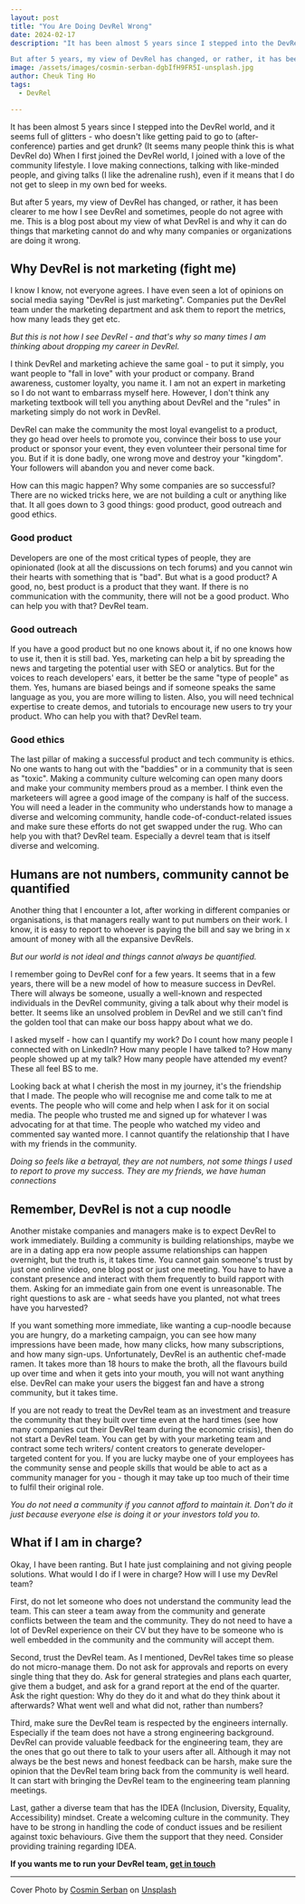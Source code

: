 ```yaml
---
layout: post
title: "You Are Doing DevRel Wrong"
date: 2024-02-17
description: "It has been almost 5 years since I stepped into the DevRel world, and it seems full of glitters - who doesn't like getting paid to go to (after-conference) parties and get drunk? (It seems many people think this is what DevRel do) When I first joined the DevRel world, I joined with a love of the community lifestyle. I love making connections, talking with like-minded people, and giving talks (I like the adrenaline rush), even if it means that I do not get to sleep in my own bed for weeks.

But after 5 years, my view of DevRel has changed, or rather, it has been clearer to me how I see DevRel and sometimes, people do not agree with me. This is a blog post about my view of what DevRel is and why it can do things that marketing cannot do and why many companies or organizations are doing it wrong."
image: /assets/images/cosmin-serban-dgbIfH9FR5I-unsplash.jpg
author: Cheuk Ting Ho
tags:
  - DevRel

---
```


It has been almost 5 years since I stepped into the DevRel world, and it seems full of glitters - who doesn't like getting paid to go to (after-conference) parties and get drunk? (It seems many people think this is what DevRel do) When I first joined the DevRel world, I joined with a love of the community lifestyle. I love making connections, talking with like-minded people, and giving talks (I like the adrenaline rush), even if it means that I do not get to sleep in my own bed for weeks.

But after 5 years, my view of DevRel has changed, or rather, it has been clearer to me how I see DevRel and sometimes, people do not agree with me. This is a blog post about my view of what DevRel is and why it can do things that marketing cannot do and why many companies or organizations are doing it wrong.

## Why DevRel is not marketing (fight me)

I know I know, not everyone agrees. I have even seen a lot of opinions on social media saying "DevRel is just marketing". Companies put the DevRel team under the marketing department and ask them to report the metrics, how many leads they get etc.

*But this is not how I see DevRel - and that's why so many times I am thinking about dropping my career in DevRel.*

I think DevRel and marketing achieve the same goal - to put it simply, you want people to "fall in love" with your product or company. Brand awareness, customer loyalty, you name it. I am not an expert in marketing so I do not want to embarrass myself here. However, I don't think any marketing textbook will tell you anything about DevRel and the "rules" in marketing simply do not work in DevRel.

DevRel can make the community the most loyal evangelist to a product, they go head over heels to promote you, convince their boss to use your product or sponsor your event, they even volunteer their personal time for you. But if it is done badly, one wrong move and destroy your "kingdom". Your followers will abandon you and never come back.

How can this magic happen? Why some companies are so successful? There are no wicked tricks here, we are not building a cult or anything like that. It all goes down to 3 good things: good product, good outreach and good ethics.

### Good product

Developers are one of the most critical types of people, they are opinionated (look at all the discussions on tech forums) and you cannot win their hearts with something that is "bad". But what is a good product? A good, no, best product is a product that they want. If there is no communication with the community, there will not be a good product. Who can help you with that? DevRel team.

### Good outreach

If you have a good product but no one knows about it, if no one knows how to use it, then it is still bad. Yes, marketing can help a bit by spreading the news and targeting the potential user with SEO or analytics. But for the voices to reach developers' ears, it better be the same "type of people" as them. Yes, humans are biased beings and if someone speaks the same language as you, you are more willing to listen. Also, you will need technical expertise to create demos, and tutorials to encourage new users to try your product. Who can help you with that? DevRel team.

### Good ethics

The last pillar of making a successful product and tech community is ethics. No one wants to hang out with the "baddies" or in a community that is seen as "toxic". Making a community culture welcoming can open many doors and make your community members proud as a member. I think even the marketeers will agree a good image of the company is half of the success. You will need a leader in the community who understands how to manage a diverse and welcoming community, handle code-of-conduct-related issues and make sure these efforts do not get swapped under the rug. Who can help you with that? DevRel team. Especially a devrel team that is itself diverse and welcoming.

## Humans are not numbers, community cannot be quantified

Another thing that I encounter a lot, after working in different companies or organisations, is that managers really want to put numbers on their work. I know, it is easy to report to whoever is paying the bill and say we bring in x amount of money with all the expansive DevRels.

*But our world is not ideal and things cannot always be quantified.*

I remember going to DevRel conf for a few years. It seems that in a few years, there will be a new model of how to measure success in DevRel. There will always be someone, usually a well-known and respected individuals in the DevRel community, giving a talk about why their model is better. It seems like an unsolved problem in DevRel and we still can't find the golden tool that can make our boss happy about what we do.

I asked myself - how can I quantify my work? Do I count how many people I connected with on LinkedIn? How many people I have talked to? How many people showed up at my talk? How many people have attended my event? These all feel BS to me.

Looking back at what I cherish the most in my journey, it's the friendship that I made. The people who will recognise me and come talk to me at events. The people who will come and help when I ask for it on social media. The people who trusted me and signed up for whatever I was advocating for at that time. The people who watched my video and commented say wanted more. I cannot quantify the relationship that I have with my friends in the community.

*Doing so feels like a betrayal, they are not numbers, not some things I used to report to prove my success. They are my friends, we have human connections*

## Remember, DevRel is not a cup noodle

Another mistake companies and managers make is to expect DevRel to work immediately. Building a community is building relationships, maybe we are in a dating app era now people assume relationships can happen overnight, but the truth is, it takes time. You cannot gain someone's trust by just one online video, one blog post or just one meeting. You have to have a constant presence and interact with them frequently to build rapport with them. Asking for an immediate gain from one event is unreasonable. The right questions to ask are - what seeds have you planted, not what trees have you harvested?

If you want something more immediate, like wanting a cup-noodle because you are hungry, do a marketing campaign, you can see how many impressions have been made, how many clicks, how many subscriptions, and how many sign-ups. Unfortunately, DevRel is an authentic chef-made ramen. It takes more than 18 hours to make the broth, all the flavours build up over time and when it gets into your mouth, you will not want anything else. DevRel can make your users the biggest fan and have a strong community, but it takes time.

If you are not ready to treat the DevRel team as an investment and treasure the community that they built over time even at the hard times (see how many companies cut their DevRel team during the economic crisis), then do not start a DevRel team. You can get by with your marketing team and contract some tech writers/ content creators to generate developer-targeted content for you. If you are lucky maybe one of your employees has the community sense and people skills that would be able to act as a community manager for you - though it may take up too much of their time to fulfil their original role.

*You do not need a community if you cannot afford to maintain it. Don't do it just because everyone else is doing it or your investors told you to.*

## What if I am in charge?

Okay, I have been ranting. But I hate just complaining and not giving people solutions. What would I do if I were in charge? How will I use my DevRel team?

First, do not let someone who does not understand the community lead the team. This can steer a team away from the community and generate conflicts between the team and the community. They do not need to have a lot of DevRel experience on their CV but they have to be someone who is well embedded in the community and the community will accept them.

Second, trust the DevRel team. As I mentioned, DevRel takes time so please do not micro-manage them. Do not ask for approvals and reports on every single thing that they do. Ask for general strategies and plans each quarter, give them a budget, and ask for a grand report at the end of the quarter. Ask the right question: Why do they do it and what do they think about it afterwards? What went well and what did not, rather than numbers?

Third, make sure the DevRel team is respected by the engineers internally. Especially if the team does not have a strong engineering background. DevRel can provide valuable feedback for the engineering team, they are the ones that go out there to talk to your users after all. Although it may not always be the best news and honest feedback can be harsh, make sure the opinion that the DevRel team bring back from the community is well heard. It can start with bringing the DevRel team to the engineering team planning meetings.

Last, gather a diverse team that has the IDEA (Inclusion, Diversity, Equality, Accessibility) mindset. Create a welcoming culture in the community. They have to be strong in handling the code of conduct issues and be resilient against toxic behaviours. Give them the support that they need. Consider providing training regarding IDEA.

**If you wants me to run your DevRel team, [get in touch](https://www.linkedin.com/in/cheukting-ho/)**

---

Cover Photo by <a href="https://unsplash.com/@cosminserban?utm_content=creditCopyText&utm_medium=referral&utm_source=unsplash">Cosmin Serban</a> on <a href="https://unsplash.com/photos/man-in-black-crew-neck-shirt-standing-on-stage-dgbIfH9FR5I?utm_content=creditCopyText&utm_medium=referral&utm_source=unsplash">Unsplash</a>
